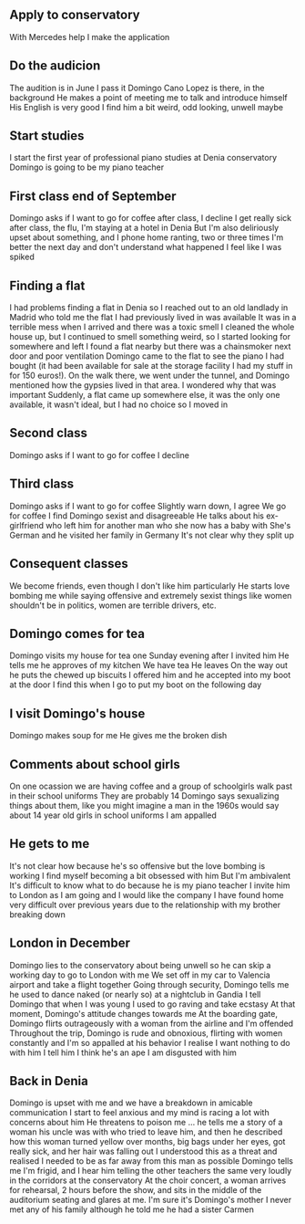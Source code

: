 ## Apply to conservatory

With Mercedes help I make the application

## Do the audicion

The audition is in June
I pass it
Domingo Cano Lopez is there, in the background
He makes a point of meeting me to talk and introduce himself
His English is very good
I find him a bit weird, odd looking, unwell maybe

## Start studies

I start the first year of professional piano studies at Denia conservatory
Domingo is going to be my piano teacher

## First class end of September

Domingo asks if I want to go for coffee after class, I decline
I get really sick after class, the flu, I'm staying at a hotel in Denia
But I'm also deliriously upset about something, and I phone home ranting, two or three times
I'm better the next day and don't understand what happened
I feel like I was spiked

## Finding a flat

I had problems finding a flat in Denia so I reached out to an old landlady in Madrid who told me the flat I had previously lived in was available
It was in a terrible mess when I arrived and there was a toxic smell
I cleaned the whole house up, but I continued to smell something weird, so I started looking for somewhere and left
I found a flat nearby but there was a chainsmoker next door and poor ventilation
Domingo came to the flat to see the piano I had bought (it had been available for sale at the storage facility I had my stuff in for 150 euros!). On the walk there, we went under the tunnel, and Domingo mentioned how the gypsies lived in that area. I wondered why that was important
Suddenly, a flat came up somewhere else, it was the only one available, it wasn't ideal, but I had no choice so I moved in

## Second class

Domingo asks if I want to go for coffee
I decline

## Third class 

Domingo asks if I want to go for coffee
Slightly warn down, I agree
We go for coffee
I find Domingo sexist and disagreeable
He talks about his ex-girlfriend who left him for another man who she now has a baby with
She's German and he visited her family in Germany
It's not clear why they split up

## Consequent classes

We become friends, even though I don't like him particularly
He starts love bombing me while saying offensive and extremely sexist things like women shouldn't be in politics, women are terrible drivers, etc.

## Domingo comes for tea

Domingo visits my house for tea one Sunday evening after I invited him
He tells me he approves of my kitchen
We have tea
He leaves
On the way out he puts the chewed up biscuits I offered him and he accepted into my boot at the door
I find this when I go to put my boot on the following day

## I visit Domingo's house

Domingo makes soup for me
He gives me the broken dish

## Comments about school girls

On one ocassion we are having coffee and a group of schoolgirls walk past in their school uniforms
They are probably 14
Domingo says sexualizing things about them, like you might imagine a man in the 1960s would say about 14 year old girls in school uniforms
I am appalled

## He gets to me

It's not clear how because he's so offensive but the love bombing is working
I find myself becoming a bit obsessed with him
But I'm ambivalent 
It's difficult to know what to do because he is my piano teacher
I invite him to London as I am going and I would like the company
I have found home very difficult over previous years due to the relationship with my brother breaking down

## London in December

Domingo lies to the conservatory about being unwell so he can skip a working day to go to London with me
We set off in my car to Valencia airport and take a flight together
Going through security, Domingo tells me he used to dance naked (or nearly so) at a nightclub in Gandia
I tell Domingo that when I was young I used to go raving and take ecstasy
At that moment, Domingo's attitude changes towards me
At the boarding gate, Domingo flirts outrageously with a woman from the airline and I'm offended
Throughout the trip, Domingo is rude and obnoxious, flirting with women constantly and I'm so appalled at his behavior I realise I want nothing to do with him
I tell him I think he's an ape
I am disgusted with him

## Back in Denia

Domingo is upset with me and we have a breakdown in amicable communication
I start to feel anxious and my mind is racing a lot with concerns about him
He threatens to poison me ... he tells me a story of a woman his uncle was with who tried to leave him, and then he described how this woman turned yellow over months, big bags under her eyes, got really sick, and her hair was falling out
I understood this as a threat and realised I needed to be as far away from this man as possible
Domingo tells me I'm frigid, and I hear him telling the other teachers the same very loudly in the corridors at the conservatory
At the choir concert, a woman arrives for rehearsal, 2 hours before the show, and sits in the middle of the auditorium seating and glares at me. I'm sure it's Domingo's mother
I never met any of his family although he told me he had a sister Carmen
